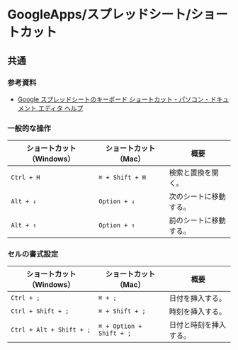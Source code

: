 # GoogleApps/スプレッドシート/ショートカット

## 共通

### 参考資料

- [Google スプレッドシートのキーボード ショートカット - パソコン - ドキュメント エディタ ヘルプ](https://support.google.com/docs/answer/181110?hl=ja&co=GENIE.Platform%3DDesktop)

### 一般的な操作

| ショートカット（Windows） | ショートカット（Mac） | 概要                   |
| ------------------------- | --------------------- | ---------------------- |
| `Ctrl + H`                | `⌘ + Shift + H`       | 検索と置換を開く。     |
| `Alt + ↓`                 | `Option + ↓`          | 次のシートに移動する。 |
| `Alt + ↑`                 | `Option + ↑`          | 前のシートに移動する。 |

### セルの書式設定

| ショートカット（Windows） | ショートカット（Mac）    | 概要                   |
| ------------------------- | ------------------------ | ---------------------- |
| `Ctrl + ;`                | `⌘ + ;`                  | 日付を挿入する。       |
| `Ctrl + Shift + ;`        | `⌘ + Shift + ;`          | 時刻を挿入する。       |
| `Ctrl + Alt + Shift + ;`  | `⌘ + Option + Shift + ;` | 日付と時刻を挿入する。 |
